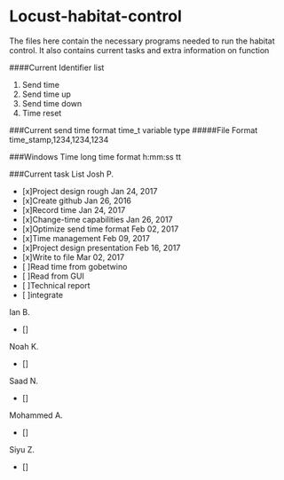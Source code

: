 # Locust-habitat-control
The files here contain the necessary programs needed to run the habitat control.
It also contains current tasks and extra information on function

####Current Identifier list
1. Send time
2. Send time up
3. Send time down
4. Time reset

###Current send time format
time_t variable type
#####File Format
time_stamp,1234,1234,1234

###Windows Time long time format
h:mm:ss tt

###Current task List
Josh P.
- [x]Project design rough                 Jan 24, 2017
- [x]Create github                        Jan 26, 2016
- [x]Record time                          Jan 24, 2017
- [x]Change-time capabilities             Jan 26, 2017
- [x]Optimize send time format            Feb 02, 2017
- [x]Time management                      Feb 09, 2017
- [x]Project design presentation          Feb 16, 2017
- [x]Write to file                        Mar 02, 2017
- [ ]Read time from gobetwino
- [ ]Read from GUI
- [ ]Technical report
- [ ]integrate

Ian B.
- []

Noah K.
- []

Saad N.
- []

Mohammed A.
- []

Siyu Z.
- []
